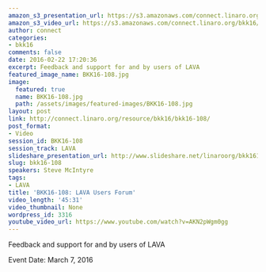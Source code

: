 ```yaml
---
amazon_s3_presentation_url: https://s3.amazonaws.com/connect.linaro.org/bkk16/Presentations/Monday/BKK16-108.pdf
amazon_s3_video_url: https://s3.amazonaws.com/connect.linaro.org/bkk16/Videos/Monday/BKK16-108%20LAVA%20User%20Forum.mp4
author: connect
categories:
- bkk16
comments: false
date: 2016-02-22 17:20:36
excerpt: Feedback and support for and by users of LAVA
featured_image_name: BKK16-108.jpg
image:
  featured: true
  name: BKK16-108.jpg
  path: /assets/images/featured-images/BKK16-108.jpg
layout: post
link: http://connect.linaro.org/resource/bkk16/bkk16-108/
post_format:
- Video
session_id: BKK16-108
session_track: LAVA
slideshare_presentation_url: http://www.slideshare.net/linaroorg/bkk16108-lava-users-forum
slug: bkk16-108
speakers: Steve McIntyre
tags:
- LAVA
title: 'BKK16-108: LAVA Users Forum'
video_length: '45:31'
video_thumbnail: None
wordpress_id: 3316
youtube_video_url: https://www.youtube.com/watch?v=AKN2pWgm0gg
---
```


Feedback and support for and by users of LAVA

Event Date: March 7, 2016
